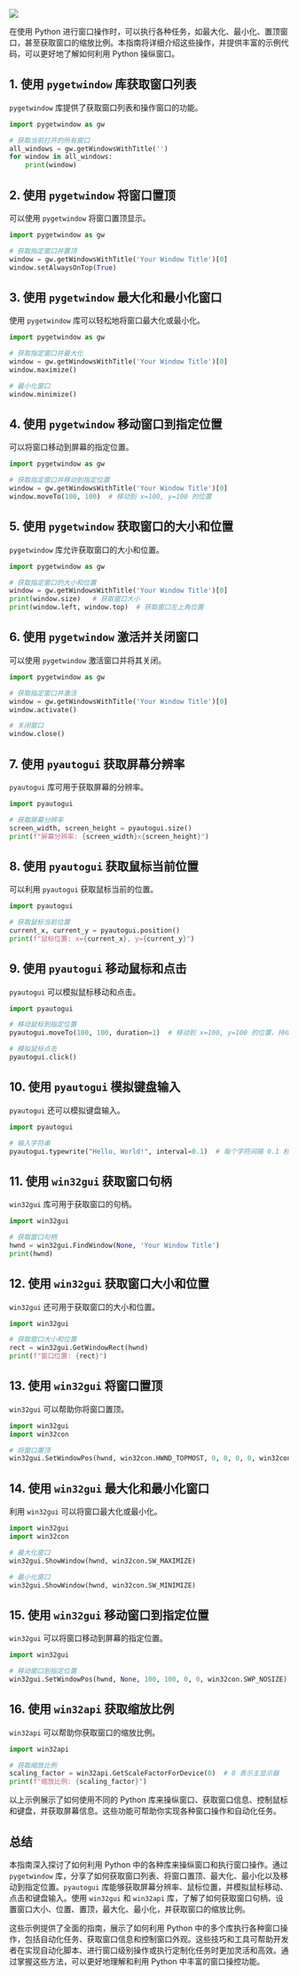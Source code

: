 ![](https://p.ipic.vip/cfnkto.png)

在使用 Python 进行窗口操作时，可以执行各种任务，如最大化、最小化、置顶窗口，甚至获取窗口的缩放比例。本指南将详细介绍这些操作，并提供丰富的示例代码，可以更好地了解如何利用 Python 操纵窗口。

## 1. 使用 `pygetwindow` 库获取窗口列表

`pygetwindow` 库提供了获取窗口列表和操作窗口的功能。

```python
import pygetwindow as gw

# 获取当前打开的所有窗口
all_windows = gw.getWindowsWithTitle('')
for window in all_windows:
    print(window)
```

## 2. 使用 `pygetwindow` 将窗口置顶

可以使用 `pygetwindow` 将窗口置顶显示。

```python
import pygetwindow as gw

# 获取指定窗口并置顶
window = gw.getWindowsWithTitle('Your Window Title')[0]
window.setAlwaysOnTop(True)
```

## 3. 使用 `pygetwindow` 最大化和最小化窗口

使用 `pygetwindow` 库可以轻松地将窗口最大化或最小化。

```python
import pygetwindow as gw

# 获取指定窗口并最大化
window = gw.getWindowsWithTitle('Your Window Title')[0]
window.maximize()

# 最小化窗口
window.minimize()
```

## 4. 使用 `pygetwindow` 移动窗口到指定位置

可以将窗口移动到屏幕的指定位置。

```python
import pygetwindow as gw

# 获取指定窗口并移动到指定位置
window = gw.getWindowsWithTitle('Your Window Title')[0]
window.moveTo(100, 100)  # 移动到 x=100, y=100 的位置
```

## 5. 使用 `pygetwindow` 获取窗口的大小和位置

`pygetwindow` 库允许获取窗口的大小和位置。

```python
import pygetwindow as gw

# 获取指定窗口的大小和位置
window = gw.getWindowsWithTitle('Your Window Title')[0]
print(window.size)   # 获取窗口大小
print(window.left, window.top)  # 获取窗口左上角位置
```

## 6. 使用 `pygetwindow` 激活并关闭窗口

可以使用 `pygetwindow` 激活窗口并将其关闭。

```python
import pygetwindow as gw

# 获取指定窗口并激活
window = gw.getWindowsWithTitle('Your Window Title')[0]
window.activate()

# 关闭窗口
window.close()
```

## 7. 使用 `pyautogui` 获取屏幕分辨率

`pyautogui` 库可用于获取屏幕的分辨率。

```python
import pyautogui

# 获取屏幕分辨率
screen_width, screen_height = pyautogui.size()
print(f"屏幕分辨率: {screen_width}x{screen_height}")
```

## 8. 使用 `pyautogui` 获取鼠标当前位置

可以利用 `pyautogui` 获取鼠标当前的位置。

```python
import pyautogui

# 获取鼠标当前位置
current_x, current_y = pyautogui.position()
print(f"鼠标位置: x={current_x}, y={current_y}")
```

## 9. 使用 `pyautogui` 移动鼠标和点击

`pyautogui` 可以模拟鼠标移动和点击。

```python
import pyautogui

# 移动鼠标到指定位置
pyautogui.moveTo(100, 100, duration=1)  # 移动到 x=100, y=100 的位置，持续 1 秒

# 模拟鼠标点击
pyautogui.click()
```

## 10. 使用 `pyautogui` 模拟键盘输入

`pyautogui` 还可以模拟键盘输入。

```python
import pyautogui

# 输入字符串
pyautogui.typewrite("Hello, World!", interval=0.1)  # 每个字符间隔 0.1 秒
```

## 11. 使用 `win32gui` 获取窗口句柄

`win32gui` 库可用于获取窗口的句柄。

```python
import win32gui

# 获取窗口句柄
hwnd = win32gui.FindWindow(None, 'Your Window Title')
print(hwnd)
```

## 12. 使用 `win32gui` 获取窗口大小和位置

`win32gui` 还可用于获取窗口的大小和位置。

```python
import win32gui

# 获取窗口大小和位置
rect = win32gui.GetWindowRect(hwnd)
print(f"窗口位置: {rect}")
```

## 13. 使用 `win32gui` 将窗口置顶

`win32gui` 可以帮助你将窗口置顶。

```python
import win32gui
import win32con

# 将窗口置顶
win32gui.SetWindowPos(hwnd, win32con.HWND_TOPMOST, 0, 0, 0, 0, win32con.SWP_NOMOVE | win32con.SWP_NOSIZE)
```

## 14. 使用 `win32gui` 最大化和最小化窗口

利用 `win32gui` 可以将窗口最大化或最小化。

```python
import win32gui
import win32con

# 最大化窗口
win32gui.ShowWindow(hwnd, win32con.SW_MAXIMIZE)

# 最小化窗口
win32gui.ShowWindow(hwnd, win32con.SW_MINIMIZE)
```

## 15. 使用 `win32gui` 移动窗口到指定位置

`win32gui` 可以将窗口移动到屏幕的指定位置。

```python
import win32gui

# 移动窗口到指定位置
win32gui.SetWindowPos(hwnd, None, 100, 100, 0, 0, win32con.SWP_NOSIZE)
```

## 16. 使用 `win32api` 获取缩放比例

`win32api` 可以帮助你获取窗口的缩放比例。

```python
import win32api

# 获取缩放比例
scaling_factor = win32api.GetScaleFactorForDevice(0)  # 0 表示主显示器
print(f"缩放比例: {scaling_factor}")
```

以上示例展示了如何使用不同的 Python 库来操纵窗口、获取窗口信息、控制鼠标和键盘，并获取屏幕信息。这些功能可帮助你实现各种窗口操作和自动化任务。

## 总结

本指南深入探讨了如何利用 Python 中的各种库来操纵窗口和执行窗口操作。通过 `pygetwindow` 库，分享了如何获取窗口列表、将窗口置顶、最大化、最小化以及移动到指定位置。`pyautogui` 库能够获取屏幕分辨率、鼠标位置，并模拟鼠标移动、点击和键盘输入。使用 `win32gui` 和 `win32api` 库，了解了如何获取窗口句柄、设置窗口大小、位置、置顶，最大化、最小化，并获取窗口的缩放比例。

这些示例提供了全面的指南，展示了如何利用 Python 中的多个库执行各种窗口操作，包括自动化任务、获取窗口信息和控制窗口外观。这些技巧和工具可帮助开发者在实现自动化脚本、进行窗口级别操作或执行定制化任务时更加灵活和高效。通过掌握这些方法，可以更好地理解和利用 Python 中丰富的窗口操控功能。

